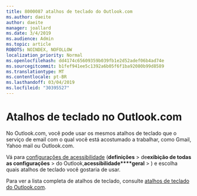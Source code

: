 ```yaml
---
title: 8000087 atalhos de teclado do Outlook.com
ms.author: daeite
author: daeite
manager: joallard
ms.date: 3/4/2019
ms.audience: Admin
ms.topic: article
ROBOTS: NOINDEX, NOFOLLOW
localization_priority: Normal
ms.openlocfilehash: dd4174c65609359b039fb1e2d52adef06b4ad74e
ms.sourcegitcommit: b1fef941ee5c1392a6b05f6f1ba92080b99d8589
ms.translationtype: MT
ms.contentlocale: pt-BR
ms.lasthandoff: 03/04/2019
ms.locfileid: "30395527"
---
```

# <a name="keyboard-shortcuts-in-outlookcom"></a>Atalhos de teclado no Outlook.com

No Outlook.com, você pode usar os mesmos atalhos de teclado que o serviço de email com o qual você está acostumado a trabalhar, como Gmail, Yahoo mail ou Outlook.com.

Vá para [configurações de acessibilidade](https://go.microsoft.com/fwlink/?linkid=2080840) (**definições** > de**exibição de todas as configurações** > do Outlook,**acessibilidade****geral** > ) e escolha quais atalhos de teclado você gostaria de usar.

Para ver a lista completa de atalhos de teclado, consulte [atalhos de teclado do Outlook.com](https://support.office.com/article/708d907e-4398-4fc6-9a9a-4fc72bccec16).